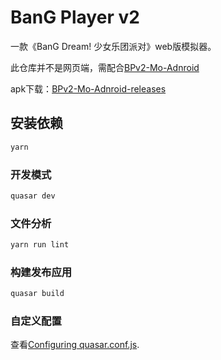 # BanG Player v2

一款《BanG Dream! 少女乐团派对》web版模拟器。

此仓库并不是网页端，需配合[BPv2-Mo-Adnroid](https://github.com/misaka10843/BPv2-Mo-Adnroid)

apk下载：[BPv2-Mo-Adnroid-releases](https://github.com/misaka10843/BPv2-Mo-Adnroid/releases)

## 安装依赖
```bash
yarn
```

### 开发模式
```bash
quasar dev
```

### 文件分析
```bash
yarn run lint
```

### 构建发布应用
```bash
quasar build
```

### 自定义配置
查看[Configuring quasar.conf.js](https://quasar.dev/quasar-cli/quasar-conf-js).
